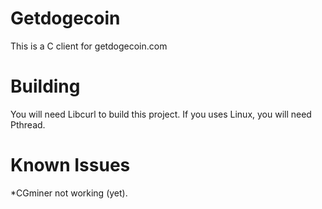 Getdogecoin
===========
This is a C client for getdogecoin.com<br />

Building
========

You will need Libcurl to build this project.
If you uses Linux, you will need Pthread.

Known Issues
======
*CGminer not working (yet).
